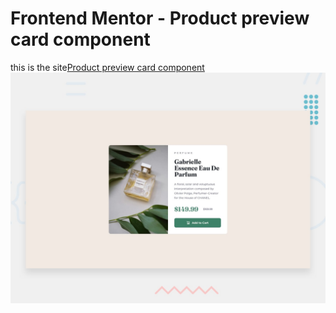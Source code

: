 # Frontend Mentor - Product preview card component
this is the site[Product preview card component](https://aliherzalla.github.io/product-preview-card-component-main/)
![Design preview for the Product preview card component coding challenge](./design/desktop-preview.jpg)
